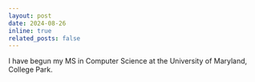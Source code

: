 ```yaml
---
layout: post
date: 2024-08-26
inline: true
related_posts: false
---
```


I have begun my MS in Computer Science at the University of Maryland, College Park.